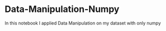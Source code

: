 # Data-Manipulation-Numpy
In this notebook I applied Data Manipulation on my dataset with only numpy
